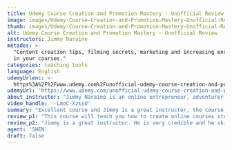 ```yaml
---
title: Udemy Course Creation and Promotion Mastery - Unofficial Review
image: images/Udemy-Course-Creation-and-Promotion-Mastery-Unofficial-Review.jpeg
thumb: images/Udemy-Course-Creation-and-Promotion-Mastery-Unofficial-Review.jpeg
alt: Udemy Course Creation and Promotion Mastery - Unofficial Review
instructors: Jimmy Naraine
metades: >-
  "Content creation tips, filming secrets, marketing and increasing enrollment
  in your courses."
categories: teaching tools
language: English
udemyUrlenc: >-
  https%3A%2F%2Fwww.udemy.com%2Funofficial-udemy-course-creation-and-promotion-mastery%2F
udemyUrl: 'https://www.udemy.com/unofficial-udemy-course-creation-and-promotion-mastery/'
about_instructor: "Jimmy Naraine is an online entrepreneur, adventurer & public speaker who travels the world full time while teaching almost 100 000 students online. He received a formal recognition from Udemy in 2014 for his contribution to the platform. His courses were featured as bestsellers and in July 2015 he won the first Udemy Innovation Award. He was also featured in Entrepreneur & Business Insider."
video_handle: '-LmoC-XzisU'
summary: "Excellent course and Jimmy is a great instructor, the course covers mostly everything you need to consider when creating online courses."
review_p1: "This course will teach you how to create online courses step-by-step. Jimmy gives personal advice and his explanation is on-point. The concept value is just amazing! His course is very informative, accurate, professional and very consistent. It will give you a high-level overview of strategies, an encouragement to progress and apply them. But most importantly it will show you how to reach people that are interested in what you are teaching."
review_p2: "Jimmy is a great instructor. He is very credible and he skilfully applies his knowledge to seamlessly guide you through the syllabus. He covers mostly everything you need to consider for creating online courses. The course gives a lot of advices like how to use your body language, buyer’s psychology and some production advice such as having a specific person in mind when talking to the camera. Jimmy will not only help you create a successful online course but he will help you gain an absolute understanding on how to influence others."
agent: 'SHEN'
draft: false
---
```


